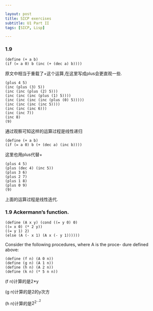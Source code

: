 ```yaml
---

layout: post
title: SICP exercises
subtitle: U1 Part II
tags: [SICP, Lisp]

---
```


<head>
    <script src="https://cdn.mathjax.org/mathjax/latest/MathJax.js?config=TeX-AMS-MML_HTMLorMML" type="text/javascript"></script>
    <script type="text/x-mathjax-config">
        MathJax.Hub.Config({
            tex2jax: {
            skipTags: ['script', 'noscript', 'style', 'textarea', 'pre'],
            inlineMath: [['$','$']]
            }
        });
    </script>
</head>


### 1.9 

```
(define (+ a b)
(if (= a 0) b (inc (+ (dec a) b))))
```
原文中相当于重载了+这个运算,在这里写成plus会更直观一些.

```
(plus 4 5)
(inc (plus (3) 5))
(inc (inc (plus (2) 5)))
(inc (inc (inc (plus (1) 5))))
(inc (inc (inc (inc (plus (0) 5)))))
(inc (inc (inc (inc 5))))
(inc (inc (inc 6)))
(inc (inc 7))
(inc 8)
(9)
```
通过观察可知这样的运算过程是线性递归

```
(define (+ a b)
(if (= a 0) b (+ (dec a) (inc b))))
```

这里也用plus代替+
```
(plus 4 5)
(plus (dec 4) (inc 5))
(plus 3 6)
(plus 2 7)
(plus 1 8)
(plus 0 9)
(9)
```
上面的运算过程是线性迭代.


### 1.9 Ackermann’s function.

```
(define (A x y) (cond ((= y 0) 0)
((= x 0) (* 2 y))
((= y 1) 2)
(else (A (- x 1) (A x (- y 1))))))
```

Consider the following procedures, where A is the proce- dure defined above:
```
(define (f n) (A 0 n)) 
(define (g n) (A 1 n)) 
(define (h n) (A 2 n))
(define (k n) (* 5 n n))
```

(f n)计算的是2*y

(g n)计算的是2的y次方

(h n)计算的是$2^{2^{\dots2}}$
